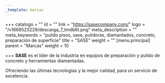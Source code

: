 ```yaml
---
_template: marcas
---
```






+++
catalogo = ""
id = ""
link = "https://sasecompany.com/"
logo = "/v1668523229/descarga_7_tmdb6t.png"
meta_description = ""
meta_keywords = "pulido pisos, sase, pulidoras, diamantados, concreto, preparación de superficie"
title = "SASE"
weight = ""
[menu.principal]
parent = "Marcas"
weight = 10

+++
**SASE** es el líder de la industria en equipos de preparación y pulido de concreto y herramientas diamantadas.

Ofreciendo las últimas tecnologías y la mejor calidad, para un servicio de excelencia.
